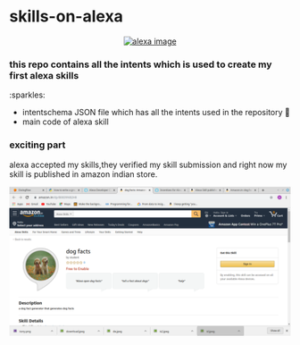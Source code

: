 # skills-on-alexa

<p align="center">
  <a href="https://www.alexa.com/">
    <img  alt="alexa image" src="https://images.unsplash.com/photo-1518444065439-e933c06ce9cd?ixlib=rb-1.2.1&ixid=eyJhcHBfaWQiOjEyMDd9&auto=format&fit=crop&w=500&q=60"/>
  </a>
</p>
<h3>this repo contains all the intents which is used to create my first alexa skills</h3> :sparkles:

- intentschema JSON file which has all the intents used in the repository :eyes:
- main code of alexa skill

<h3>exciting part</h3>

alexa accepted my skills,they verified my skill submission and right now my skill is published in amazon indian store.

<p align="center">
 <a href"https://www.amazon.in/dp/B0839NB2H8">
    <img  alt="screenshot" src="https://github.com/Aman-zishan/skills-on-alexa/blob/master/Screenshot%20from%202019-12-30%2023-01-42.png"/>
  </a>
</p>
